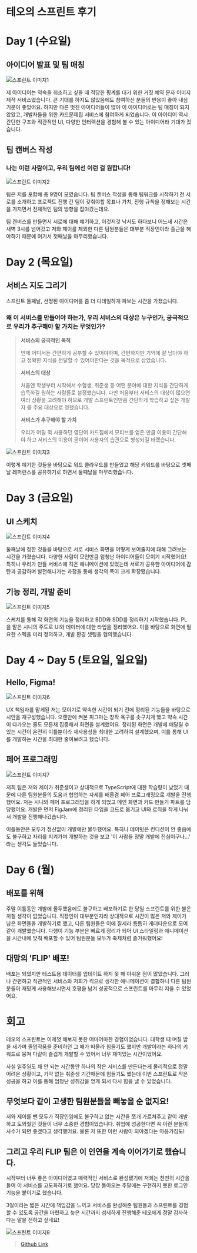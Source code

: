 # 테오의 스프린트 후기

# Day 1 (수요일)

## 아이디어 발표 및 팀 매칭

![스프린트 이미지1](images/sprint1.png)

제 아이디어는 약속을 취소하고 싶을 때 적당한 핑계를 대기 위한 거짓 예약 문자 이미지 제작 서비스였습니다. 큰 기대를 하지도 않았음에도 참여하신 분들의 반응이 좋아 내심 기분이 좋았어요. 하지만 다른 멋진 아이디어들이 많아 이 아이디어로는 팀 매칭이 되지 않았고, 개발자들을 위한 카드문제집 서비스에 참여하게 되었습니다. 이 아이디어 역시 간단한 구조와 직관적인 UI, 다양한 인터랙션을 경험해 볼 수 있는 아이디어라 기대가 컸습니다.

## 팀 캔버스 작성

### 나는 이런 사람이고, 우리 팀에선 이런 걸 원합니다!

![스프린트 이미지2](images/sprint2.png)

팀은 저를 포함해 총 9명이 모였습니다. 팀 캔버스 작성을 통해 팀워크를 시작하기 전 서로를 소개하고 프로젝트 진행 간 팀이 갖춰야할 목표나 가치, 진행 규칙을 정해보는 시간을 가지면서 전체적인 팀의 방향을 잡아갔는데요.

팀 캔버스를 만들면서 서로에 대해 얘기하고, 이것저것 낙서도 하다보니 어느새 시간은 새벽 3시를 넘어갔고 저와 제이를 제외한 다른 팀원분들은 대부분 직장인이라 출근을 해야하기 때문에 여기서 첫째날을 마무리했습니다.

# Day 2 (목요일)

## 서비스 지도 그리기

스프린트 둘째날, 선정된 아이디어를 좀 더 디테일하게 파보는 시간을 가졌습니다.

### 왜 이 서비스를 만들어야 하는가, 우리 서비스의 대상은 누구인가, 궁극적으로 우리가 추구해야 할 가치는 무엇인가?

> **서비스의 궁극적인 목적**
>
> 언제 어디서든 간편하게 공부할 수 있어야하며, 간편하지만 기억에 잘 남아야 하고 정확한 지식을 전달할 수 있어야한다는 것을 목적으로 삼았습니다.
>
> **서비스의 대상**
>
> 처음엔 학생부터 시작해서 수험생, 취준생 등 어떤 분야에 대한 지식을 간단하게 습득하길 원하는 사람들로 설정했습니다. 다만 처음부터 서비스의 대상이 많으면 여러 상황을 고려해야 하므로 개발 스프린트인만큼 간단하게 학습하고 싶은 개발자 를 주요 대상으로 정했습니다.
>
> **서비스가 추구해야 할 가치**
>
> 우리가 어릴 적 사용하던 영단어 카드집에서 모티브를 얻은 만큼 이용이 간단해야 하고 서비스의 이용이 곧이어 사용자의 습관으로 형성되길 바랬습니다.

![스프린트 이미지3](images/sprint3.png)

이렇게 얘기한 것들을 바탕으로 워드 클라우드를 만들었고 해당 키워드를 바탕으로 셋째날 레퍼런스를 공유하기로 하면서 둘째날을 마무리했습니다.

# Day 3 (금요일)

## UI 스케치

![스프린트 이미지4](images/sprint4.png)

둘째날에 정한 것들을 바탕으로 서로 서비스 화면을 어떻게 보여줄지에 대해 그려보는 시간을 가졌습니다. 다양한 사람이 모인만큼 엄청난 아이디어들이 모이기 시작했어요! 특히나 우리가 만들 서비스에 킥은 애니메이션에 있었는데 서로가 공유한 아이디어에 감탄과 공감하며 발전해나가는 과정을 통해 생각의 폭이 크게 확장됐습니다.

## 기능 정리, 개발 준비

![스프린트 이미지5](images/sprint5.png)

스케치를 통해 각 화면의 기능을 정리하고 BDD와 SDD를 정리하기 시작했습니다. PL을 맡은 시니의 주도로 UI와 데이터에 대한 타입을 정리했어요. 이를 바탕으로 화면에 필요한 스펙을 미리 정의하고, 개발 환경 셋팅을 협의했습니다.

# Day 4 ~ Day 5 (토요일, 일요일)

## Hello, Figma!

![스프린트 이미지6](images/sprint6.png)

UX 책임자를 맡게된 저는 모이기로 약속한 시간이 되기 전에 정리된 기능들을 바탕으로 시안을 재구성했습니다. 오랜만에 켜본 피그마는 창작 욕구를 솟구치게 했고 약속 시간이 다가오는 줄도 모른채 집중해서 화면을 설계했어요. 정리된 화면은 개발에 매달릴 수 있는 시간이 온전히 이틀뿐이라 재사용성을 최대한 고려하여 설계했으며, 이를 통해 UI를 개발하는 시간을 최대한 줄여보려고 했습니다.

## 페어 프로그래밍

![스프린트 이미지7](images/sprint7.png)

저희 팀은 저와 제이가 취준생이고 상대적으로 TypeScript에 대한 학습량이 낮았기 때문에 다른 팀원분들의 도움과 협업하는 자세를 배울겸 페어 프로그래밍으로 개발을 진행했어요. 저는 시니와 페어 프로그래밍을 하게 되었고 메인 화면과 카드 만들기 파트를 담당했어요. 개발은 먼저 FigJam에 정리된 타입을 코드로 옮기고 UI와 로직을 작게 나눠서 개발을 진행해나갔습니다.

이틀동안은 모두가 정신없이 개발에만 몰두했어요. 특히나 데이빗은 컨디션이 안 좋음에도 불구하고 자리를 지켜가며 개발하는 것을 보고 '이 사람들 정말 개발에 진심이구나...' 라는 생각도 들었습니다.

# Day 6 (월)

## 배포를 위해

주말 이틀동안 개발에 몰두했음에도 불구하고 배포하기로 한 당일 스프린트를 위한 불은 꺼질 생각이 없었습니다. 직장인이 대부분인지라 상대적으로 시간이 많은 저와 제이가 남은 화면들을 개발하기로 했고, 다른 팀원들은 이에 질세라 틈틈히 게더타운으로 모여 같이 개발했습니다. 다행이 기능 부분은 빠르게 정리가 되어 UI 스타일링과 애니메이션을 시간내에 맞춰 배포할 수 있어 팀원분들 모두가 축제처럼 즐거워했어요!

## 대망의 'FLIP' 배포!

배포는 되었지만 테스트용 데이터를 업데이트 하지 못 해 아쉬운 점이 많았습니다. 그러나 간편하고 직관적인 서비스와 저희가 킥으로 생각한 애니메이션이 결합하니 다른 팀원분들이 재밌게 사용해보시면서 호평을 남겨 성공적으로 스프린트를 마무리 지을 수 있었어요.

# 회고

테오의 스프린트는 이제껏 해보지 못한 어마어마한 경험이었습니다.
대학생 때 며칠 밤을 새가며 졸업작품을 준비하던 그 때가 떠올라 힘들기도 했지만 개발이라는 하나의 키워드로 뭉쳐 다같이 즐겁게 개발할 수 있어서 너무 재미있는 시간이었어요.

사실 일주일도 채 안 되는 시간동안 하나의 작은 서비스를 만든다는게 물리적으로 정말 어려운 상황이고, 기약 없는 취준생 기간때문에 힘들기도 했는데 이번 스프린트로 작은 성공을 하고 이를 통해 엄청난 성취감을 얻게 되서 다시 힘을 낼 수 있었습니다.

## 무엇보다 같이 고생한 팀원분들을 빼놓을 순 없지요!

저와 제이를 뺀 모두가 직장인임에도 불구하고 없는 시간을 쪼개 가르쳐주고 같이 개발하고 도와줬던 것들이 너무 소중한 경험이었습니다. 취업에 성공한다면 꼭 이런 분들이 사수가 되면 좋겠다고 생각했어요. 물론 저 또한 이런 사람이 되야겠다는 마음가짐도!

## 그리고 우리 FLIP 팀은 이 인연을 계속 이어가기로 했습니다.

시작부터 너무 좋은 아이디어였고 매력적인 서비스로 완성됐기에 저희는 천천히 시간을 들여 이 서비스를 고도화하기로 했어요. 당장 돌아오는 주말에는 구현하지 못한 로그인 기능을 붙이기로 했습니다.

3일이라는 짧은 시간에 책임감을 느끼고 서비스를 완성해준 팀원들과 스프린트를 경험할 수 있도록 공간을 마련하고 늦은 시간까지 섬세하게 진행해준 테오에게 정말 감사하다는 말을 전하고 싶네요!

![스프린트 이미지8](images/sprint8.png)

> [Github Link](https://github.com/code-flash-card/code-flash-card)
